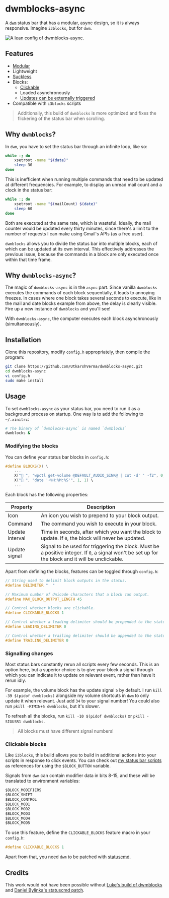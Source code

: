 # dwmblocks-async

A [`dwm`](https://dwm.suckless.org) status bar that has a modular, async
design, so it is always responsive. Imagine `i3blocks`, but for `dwm`.

![A lean config of dwmblocks-async.](preview.png)

## Features

- [Modular](#modifying-the-blocks)
- Lightweight
- [Suckless](https://suckless.org/philosophy)
- Blocks:
  - [Clickable](#clickable-blocks)
  - Loaded asynchronously
  - [Updates can be externally triggered](#signalling-changes)
- Compatible with `i3blocks` scripts

> Additionally, this build of `dwmblocks` is more optimized and fixes the
> flickering of the status bar when scrolling.

## Why `dwmblocks`?

In `dwm`, you have to set the status bar through an infinite loop, like so:

```sh
while :; do
    xsetroot -name "$(date)"
    sleep 30
done
```

This is inefficient when running multiple commands that need to be updated at
different frequencies. For example, to display an unread mail count and a clock
in the status bar:

```sh
while :; do
    xsetroot -name "$(mailCount) $(date)"
    sleep 60
done
```

Both are executed at the same rate, which is wasteful. Ideally, the mail
counter would be updated every thirty minutes, since there's a limit to the
number of requests I can make using Gmail's APIs (as a free user).

`dwmblocks` allows you to divide the status bar into multiple blocks, each of
which can be updated at its own interval. This effectively addresses the
previous issue, because the commands in a block are only executed once within
that time frame.

## Why `dwmblocks-async`?

The magic of `dwmblocks-async` is in the `async` part. Since vanilla
`dwmblocks` executes the commands of each block sequentially, it leads to
annoying freezes. In cases where one block takes several seconds to execute,
like in the mail and date blocks example from above, the delay is clearly
visible. Fire up a new instance of `dwmblocks` and you'll see!

With `dwmblocks-async`, the computer executes each block asynchronously
(simultaneously).

## Installation

Clone this repository, modify `config.h` appropriately, then compile the
program:

```sh
git clone https://github.com/UtkarshVerma/dwmblocks-async.git
cd dwmblocks-async
vi config.h
sudo make install
```

## Usage

To set `dwmblocks-async` as your status bar, you need to run it as a background
process on startup. One way is to add the following to `~/.xinitrc`:

```sh
# The binary of `dwmblocks-async` is named `dwmblocks`
dwmblocks &
```

### Modifying the blocks

You can define your status bar blocks in `config.h`:

```c
#define BLOCKS(X) \
    ...
    X(" ", "wpctl get-volume @DEFAULT_AUDIO_SINK@ | cut -d' ' -f2", 0, 5) \
    X("󰥔 ", "date '+%H:%M:%S'", 1, 1) \
    ...
```

Each block has the following properties:

| Property        | Description                                                                                                                                        |
| --------------- | -------------------------------------------------------------------------------------------------------------------------------------------------- |
| Icon            | An icon you wish to prepend to your block output.                                                                                                  |
| Command         | The command you wish to execute in your block.                                                                                                     |
| Update interval | Time in seconds, after which you want the block to update. If `0`, the block will never be updated.                                                |
| Update signal   | Signal to be used for triggering the block. Must be a positive integer. If `0`, a signal won't be set up for the block and it will be unclickable. |

Apart from defining the blocks, features can be toggled through `config.h`:

```c
// String used to delimit block outputs in the status.
#define DELIMITER "  "

// Maximum number of Unicode characters that a block can output.
#define MAX_BLOCK_OUTPUT_LENGTH 45

// Control whether blocks are clickable.
#define CLICKABLE_BLOCKS 1

// Control whether a leading delimiter should be prepended to the status.
#define LEADING_DELIMITER 0

// Control whether a trailing delimiter should be appended to the status.
#define TRAILING_DELIMITER 0
```

### Signalling changes

Most status bars constantly rerun all scripts every few seconds. This is an
option here, but a superior choice is to give your block a signal through which
you can indicate it to update on relevant event, rather than have it rerun
idly.

For example, the volume block has the update signal `5` by default. I run
`kill -39 $(pidof dwmblocks)` alongside my volume shortcuts in `dwm` to only
update it when relevant. Just add `34` to your signal number! You could also
run `pkill -RTMIN+5 dwmblocks`, but it's slower.

To refresh all the blocks, run `kill -10 $(pidof dwmblocks)` or
`pkill -SIGUSR1 dwmblocks`.

> All blocks must have different signal numbers!

### Clickable blocks

Like `i3blocks`, this build allows you to build in additional actions into your
scripts in response to click events. You can check out
[my status bar scripts](https://github.com/UtkarshVerma/dotfiles/tree/main/.local/bin/statusbar)
as references for using the `$BLOCK_BUTTON` variable.

Signals from `dwm` can contain modifier data in bits 8-15, and these will be translated to environment variables:<br />
```c
$BLOCK_MODIFIERS
$BLOCK_SHIFT
$BLOCK_CONTROL
$BLOCK_MOD1
$BLOCK_MOD2
$BLOCK_MOD3
$BLOCK_MOD4
$BLOCK_MOD5
```

To use this feature, define the `CLICKABLE_BLOCKS` feature macro in your
`config.h`:

```c
#define CLICKABLE_BLOCKS 1
```

Apart from that, you need `dwm` to be patched with
[statuscmd](https://dwm.suckless.org/patches/statuscmd/).

## Credits

This work would not have been possible without
[Luke's build of dwmblocks](https://github.com/LukeSmithxyz/dwmblocks) and
[Daniel Bylinka's statuscmd patch](https://dwm.suckless.org/patches/statuscmd/).
